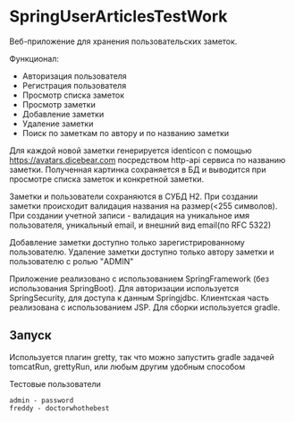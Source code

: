 # SpringUserArticlesTestWork

Веб-приложение для хранения пользовательских заметок.

Функционал:
- Авторизация пользователя
- Регистрация пользователя 
- Просмотр списка заметок
- Просмотр заметки
- Добавление заметки
- Удаление заметки
- Поиск по заметкам по автору и по названию заметки
 
Для каждой новой заметки генерируется identicon с помощью
https://avatars.dicebear.com посредством http-api сервиса по названию заметки. Полученная картинка
сохраняется в БД и выводится при просмотре списка заметок и конкретной заметки.

Заметки и пользователи сохраняются в СУБД H2.
При создании заметки происходит валидация названия на размер(<255 символов).
При создании учетной записи - валидация на уникальное имя пользователя, уникальный email, и внешний вид email(по RFC 5322)  

Добавление заметки доступно только зарегистрированному пользователю.
Удаление заметки доступно только автору заметки и пользователю с ролью "ADMIN"

Приложение реализовано с использованием SpringFramework (без
использования SpringBoot). Для авторизации используется SpringSecurity, для
доступа к данным Springjdbc. Клиентская часть реализована с
использованием JSP. Для сборки используется gradle.

## Запуск
Используется плагин gretty, так что можно запустить gradle задачей tomcatRun, grettyRun, или любым другим удобным способом

Тестовые пользователи
```
admin - password
freddy - doctorwhothebest
```
